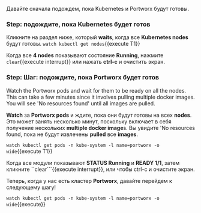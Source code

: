 Давайте сначала подождем, пока Kubernetes и Portworx будут готовы.

### Step: подождите, пока Kubernetes будет готов

Кликните на раздел ниже, который **waits**, когда все **Kubernetes nodes** будут готовы.
```watch kubectl get nodes```{{execute T1}}

Когда все **4 nodes** показывают состояние **Running**, нажмите ```clear```{{execute interrupt}} или нажать **ctrl-c** и очистить экран.

### Step: Шаг: подождите, пока Portworx будет готов

Watch the Portworx pods and wait for them to be ready on all the nodes. This can take a few minutes since it involves pulling multiple docker images. You will see 'No resources found' until all images are pulled.

**Watch** за **Portworx pods** и ждите, пока они будут готовы на всех **nodes**. Это может занять несколько минут, поскольку включает в себя получение нескольких **multiple docker image**s. Вы увидите 'No resources found, пока не будут извлечены **pulled** все **images**.

```watch kubectl get pods -n kube-system -l name=portworx -o wide```{{execute T1}}

Когда все модули показывают **STATUS Running** и **READY 1/1**, затем кликните  ``clear```{{execute interrupt}},  или чтобы ctrl-c и очистите экран.

Теперь, когда у нас есть кластер **Portworx**, давайте перейдем к следующему шагу!

`watch kubectl get pods -n kube-system -l name=portworx -o wide`{{execute}}

